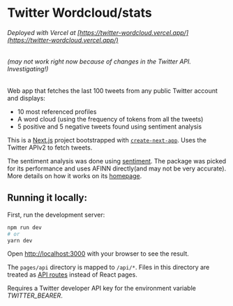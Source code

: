 # Twitter Wordcloud/stats


###### Deployed with Vercel at [https://twitter-wordcloud.vercel.app/](https://twitter-wordcloud.vercel.app/) 
###### (may not work right now because of changes in the Twitter API. Investigating!)

Web app that fetches the last 100 tweets from any public Twitter account and displays:
- 10 most referenced profiles
- A word cloud (using the frequency of tokens from all the tweets)
- 5 positive and 5 negative tweets found using sentiment analysis

This is a [Next.js](https://nextjs.org/) project bootstrapped with [`create-next-app`](https://github.com/vercel/next.js/tree/canary/packages/create-next-app). Uses the Twitter APIv2 to fetch tweets. 

The sentiment analysis was done using [sentiment](https://www.npmjs.com/package/sentiment). The package was picked for its performance and uses AFINN directly(and may not be very accurate). More details on how it works on its [homepage](https://github.com/thisandagain/sentiment#how-it-works).


## Running it locally:
First, run the development server:

```bash
npm run dev
# or
yarn dev
```

Open [http://localhost:3000](http://localhost:3000) with your browser to see the result.

The `pages/api` directory is mapped to `/api/*`. Files in this directory are treated as [API routes](https://nextjs.org/docs/api-routes/introduction) instead of React pages.

Requires a Twitter developer API key for the environment variable _TWITTER_BEARER_.
